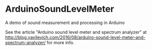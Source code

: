 # ArduinoSoundLevelMeter
A demo of sound measurement and processing in Arduino

See the article "Arduino sound level meter and spectrum analyzer" at http://blog.yavilevich.com/2016/08/arduino-sound-level-meter-and-spectrum-analyzer/ for more info.

